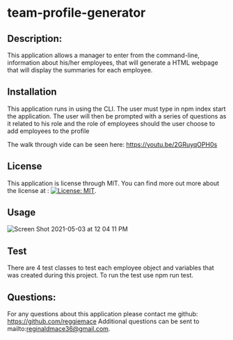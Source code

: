 
# team-profile-generator

## Description:

This application allows a manager to enter from the command-line, information about his/her employees, that will generate a HTML webpage that will display the summaries for each employee.

## Installation

This application runs in using the CLI. The user must type in npm index start the application. The user will then be prompted with a series of questions as it related to his role and the role of employees should the user choose to add employees to the profile

The walk through vide can be seen here: https://youtu.be/2GRuyqOPH0s

## License

This application is license through MIT. You can find more out more about the license at : [![License: MIT](https://img.shields.io/badge/License-MIT-yellow.svg)](https://opensource.org/licenses/MIT).


## Usage

![Screen Shot 2021-05-03 at 12 04 11 PM](https://user-images.githubusercontent.com/54730132/116901379-d8fadd80-ac07-11eb-863c-68fc2efeb6ae.png)


## Test

There are 4 test classes to test each employee object and variables that was created during this project. To run the test use npm run test.

## Questions:

For any questions about this application please contact me github: https://github.com/reggiemace
Additional questions can be sent to mailto:reginaldmace36@gmail.com.
